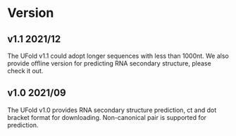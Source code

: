 # Version 

## v1.1 2021/12
The UFold v1.1 could adopt longer sequences with less than 1000nt. We also provide offline version for predicting RNA secondary structure, please check it out. 

## v1.0  2021/09
The UFold v1.0 provides RNA secondary structure prediction, ct and dot bracket format for downloading. Non-canonical pair is supported for 
prediction. 
